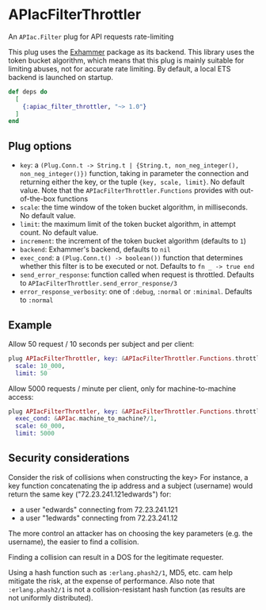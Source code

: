 # APIacFilterThrottler

An `APIac.Filter` plug for API requests rate-limiting

This plug uses the [Exhammer](https://github.com/ExHammer/hammer) package as
its backend. This library uses the token bucket algorithm, which means that
this plug is mainly suitable for limiting abuses, not for accurate rate limiting. By
default, a local ETS backend is launched on startup.

```elixir
def deps do
  [
    {:apiac_filter_throttler, "~> 1.0"}
  ]
end
```

## Plug options

- `key`: a
`(Plug.Conn.t -> String.t | {String.t, non_neg_integer(), non_neg_integer()})`
function, taking in parameter the connection and returning either the key, or the
tuple `{key, scale, limit}`. No default value.
Note that the `APIacFilterThrottler.Functions` provides with out-of-the-box functions
- `scale`: the time window of the token bucket algorithm, in milliseconds. No default value.
- `limit`: the maximum limit of the token bucket algorithm, in attempt count. No default value.
- `increment`: the increment of the token bucket algorithm (defaults to `1`)
- `backend`: Exhammer's backend, defaults to `nil`
- `exec_cond`: a `(Plug.Conn.t() -> boolean())` function that determines whether
this filter is to be executed or not. Defaults to `fn _ -> true end`
- `send_error_response`: function called when request is throttled. Defaults to
`APIacFilterThrottler.send_error_response/3`
- `error_response_verbosity`: one of `:debug`, `:normal` or `:minimal`.
Defaults to `:normal`

## Example

Allow 50 request / 10 seconds per subject and per client:

```elixir
plug APIacFilterThrottler, key: &APIacFilterThrottler.Functions.throttle_by_subject_client/1,
  scale: 10_000,
  limit: 50
```

Allow 5000 requests / minute per client, only for machine-to-machine access:

```elixir
plug APIacFilterThrottler, key: &APIacFilterThrottler.Functions.throttle_by_client/1,
  exec_cond: &APIac.machine_to_machine?/1,
  scale: 60_000,
  limit: 5000
```

## Security considerations

Consider the risk of collisions when constructing the key> For instance, a key function
concatenating the ip address and a subject (username) would return the same key
("72.23.241.121edwards") for:
- a user "edwards" connecting from 72.23.241.121
- a user "1edwards" connecting from 72.23.241.12

The more control an attacker has on choosing the key parameters (e.g. the username), the
easier to find a collision.

Finding a collision can result in a DOS for the legitimate requester.

Using a hash function such as `:erlang.phash2/1`, MD5, etc. cam help mitigate the risk,
at the expense of performance. Also note that `:erlang.phash2/1` is not a
collision-resistant hash function (as results are not uniformly distributed).
